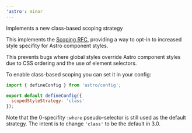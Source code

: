 ```yaml
---
'astro': minor
---
```


Implements a new class-based scoping strategy

This implements the [Scoping RFC](https://github.com/withastro/roadmap/pull/543), providing a way to opt-in to increased style specifity for Astro component styles.

This prevents bugs where global styles override Astro component styles due to CSS ordering and the use of element selectors.

To enable class-based scoping you can set it in your config:

```js
import { defineConfig } from 'astro/config';

export default defineConfig({
  scopedStyleStrategy: 'class'
});
```

Note that the 0-specifity `:where` pseudo-selector is still used as the default strategy. The intent is to change `'class'` to be the default in 3.0.
